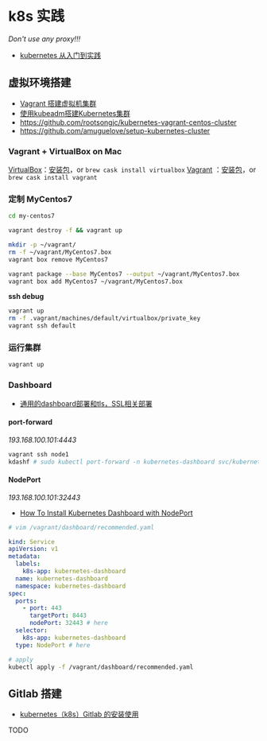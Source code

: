 # k8s 实践

*Don't use any proxy!!!*

- [kubernetes 从入门到实践](https://www.kancloud.cn/huyipow/kubernetes/531982)

## 虚拟环境搭建

- [Vagrant 搭建虚拟机集群](http://flygopher.top/post/vagrant-setup-virtual-machine-cluster/?nsukey=f2tCN3URnXJHcQ%2Famyuh4XhEC%2BcrAwnzUoonKqzhuelzA8I1hT%2ByLvMzczvscnAeegg4XXJ6sZABYJX85QKOncWePbwP1mBm0JVLMEoNtyjjS92BvGj7gLRpDb28YCc79fxL65CRbGYXBD6A2tfpEDFyN9C9g8FCD29BBqT7uR8mj5OqtVJrYfytByedOQ2ImW%2BXbjAAYwpX9XHX6NydHg%3D%3D)
- [使用kubeadm搭建Kubernetes集群](http://flygopher.top/post/kubeadm-install-kubernetes-cluster/)
- https://github.com/rootsongjc/kubernetes-vagrant-centos-cluster
- https://github.com/amuguelove/setup-kubernetes-cluster

### Vagrant + VirtualBox on Mac

[VirtualBox](https://www.virtualbox.org/)：[安装包](https://www.virtualbox.org/wiki/Downloads)，or `brew cask install virtualbox`
[Vagrant](https://www.vagrantup.com/) ：[安装包](https://www.vagrantup.com/downloads.html)，or `brew cask install vagrant`

### 定制 MyCentos7

``` bash
cd my-centos7

vagrant destroy -f && vagrant up

mkdir -p ~/vagrant/
rm -f ~/vagrant/MyCentos7.box
vagrant box remove MyCentos7

vagrant package --base MyCentos7 --output ~/vagrant/MyCentos7.box
vagrant box add MyCentos7 ~/vagrant/MyCentos7.box
```

**ssh debug**

``` bash
vagrant up
rm -f .vagrant/machines/default/virtualbox/private_key
vagrant ssh default
```

### 运行集群

``` bash
vagrant up
```

### Dashboard

- [通用的dashboard部署和tls，SSL相关部署](https://zhangguanzhang.github.io/2019/02/12/dashboard/)

#### port-forward

*193.168.100.101:4443*

``` bash
vagrant ssh node1
kdashf # sudo kubectl port-forward -n kubernetes-dashboard svc/kubernetes-dashboard 4443:443 --address 0.0.0.0
```

#### NodePort

*193.168.100.101:32443*

- [How To Install Kubernetes Dashboard with NodePort](https://computingforgeeks.com/how-to-install-kubernetes-dashboard-with-nodeport/)

``` yaml
# vim /vagrant/dashboard/recommended.yaml

kind: Service
apiVersion: v1
metadata:
  labels:
    k8s-app: kubernetes-dashboard
  name: kubernetes-dashboard
  namespace: kubernetes-dashboard
spec:
  ports:
    - port: 443
      targetPort: 8443
      nodePort: 32443 # here
  selector:
    k8s-app: kubernetes-dashboard
  type: NodePort # here
```

``` bash
# apply
kubectl apply -f /vagrant/dashboard/recommended.yaml
```

## Gitlab 搭建

- [kubernetes（k8s）Gitlab 的安装使用](https://www.jianshu.com/p/cd4aba71d19d)

TODO
